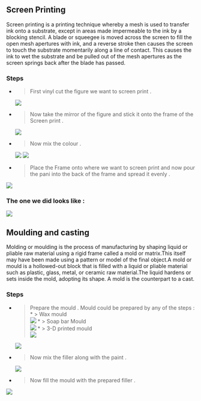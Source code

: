 ## Screen Printing

Screen printing is a printing technique whereby a mesh is used to transfer ink onto a substrate, except in areas made impermeable to the ink by a blocking stencil. A blade or squeegee is moved across the screen to fill the open mesh apertures with ink, and a reverse stroke then causes the screen to touch the substrate momentarily along a line of contact. This causes the ink to wet the substrate and be pulled out of the mesh apertures as the screen springs back after the blade has passed.

### Steps 

* > First vinyl cut the figure we want to screen print .
  <img src="http://jitheeshk.github.io/screenprinting.github.io/vinyl-cutting-seattle-pike-st-press-sign-lettering.jpg">
* > Now take the mirror of the  figure and stick it onto the frame of the Screen print .
  <img src="http://jitheeshk.github.io/screenprinting.github.io/screen and blade.jpg">
* > Now mix the colour .
  <img src="http://jitheeshk.github.io/screenprinting.github.io/Printing.jpg">
  <img src="http://jitheeshk.github.io/screenprinting.github.io/Paint.jpg">
* > Place the Frame onto where we want to screen print and now pour the pani into the back of the frame and spread it evenly .
<img src="http://jitheeshk.github.io/screenprinting.github.io/screen print.png">

### The one we did looks like :
 
 <img src="http://jitheeshk.github.io/screenprinting.github.io/screen print.jpg">
 
 
## Moulding and casting

Molding or moulding is the process of manufacturing by shaping liquid or pliable raw material using a rigid frame called a mold or matrix.This itself may have been made using a pattern or model of the final object.A mold or mould is a hollowed-out block that is filled with a liquid or pliable material such as plastic, glass, metal, or ceramic raw material.The liquid hardens or sets inside the mold, adopting its shape. A mold is the counterpart to a cast. 

### Steps 

* > Prepare the mould . Mould could be prepared by any of the steps :<br/>
          * > Wax mould<br/>
          <img src="http://jitheeshk.github.io/screenprinting.github.io/wax mould.jpg">
          * > Soap bar Mould<br/>
          <img src="http://jitheeshk.github.io/screenprinting.github.io/soap mould.jpg">
          * > 3-D printed mould<br/>
          <img src="http://jitheeshk.github.io/screenprinting.github.io/3D print mould.png">
  <img src="http://jitheeshk.github.io/screenprinting.github.io/mould.jpg">
* > Now mix the filler along with the paint .
  <img src="http://jitheeshk.github.io/screenprinting.github.io/mix.jpg">
* > Now fill the mould with the prepared filler .
<img src="http://jitheeshk.github.io/screenprinting.github.io/fill.jpg">
